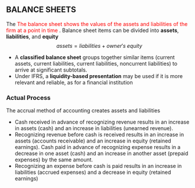 ## BALANCE SHEETS  
<!-- <font color="red">  </font> -->

The <font color="red"> The balance sheet shows the values of the assets and liabilities of the firm at a point in time </font> . Balance sheet items can be divided into **assets**, **liabilities**, and **equity**   
$$
assets = liabilities + owner's \; equity
$$ 
- A **classified balance sheet** groups together similar items (current assets, current liabilities, current liabilities, noncurrent liabilities) to arrive at significant subtotals. 
- Under IFRS, a **liquidity-based presentation** may be used if it is more relevant and reliable, as for a financial institution 

### Actual Process
The accrual method of accounting creates assets and liabilities 
- Cash received in advance of recognizing revenue results in an increase in assets (cash) and an increase in liabilities (unearned revenue). 
- Recognizing revenue before cash is received results in an increase in assets (accounts receivable) and an increase in equity (retained earnings). Cash paid in advance of recognizing expense results in a decrease in one asset (cash) and an increase in another asset (prepaid expenses) by the same amount. 
- Recognizing an expense before cash is paid results in an increase in liabilities (accrued expenses) and a decrease in equity (retained earnings)


<!-- Options and warrants are dilutive whenever the exercise price is less than the average stock price over the reporting period 

## Financial Ratios Based on the Income Statement 
- A vertical **common-size income statement** expresses all income statement items as a percentage of sales. This format is useful for time-series and cross-sectional analysis and facilitates the comparison of firms of different sizes. 
- It is usually more meaningful to present income tax expense as an effective rate, equal to income tax expense divided by pre-tax income, than as a percentage of sales. 
- **Profitability ratios** examine how well management has done at generating profits from sales. The different ratios are designed to isolate specific costs. Generally, higher margin ratios are desirable. 
- **Gross profit margin** is the ratio of gross profit (sales less cost of goods sold) to sales 
$$ gross \; profit \; margin = \frac{gross \; profit }{revenue} $$ 
Gross profit margin can be increased by **raising sales prices** or **lowering per-unit cost**

- **Net profit margin** is the ratio of net income to sales 
$$ net \; profit \; margin = \frac{net \; income }{revenue} $$ 

Net profit margin can be increased by raising sales prices or cutting costs  

## Items Excluded from the Income Statement that Affect Owners’ Equity 
- Transactions with owners: 
    - Issuing or reacquiring stock 
    - Dividends paid 

- Transactions included in other comprehensive income
    - 1. Foreign currency translation gains and losses. 
    - 2. Adjustments for minimum pension liability. 
    - 3. Unrealized gains and losses from cash flow hedging derivatives.  
    - 4. Unrealized gains and losses from available-for-sale securities (U.S. GAAP) or securities measured at fair value through other comprehensive income (IFRS). 

<font color="red"> Comprehensive income </font> is a measure that includes all changes to equity other than owner contributions and distributions  -->